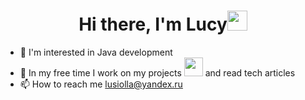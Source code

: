 <h1 align="center">Hi there, I'm Lucy<img src="https://github.com/blackcater/blackcater/raw/main/images/Hi.gif" height="32"/></h1>

- 👀 I'm interested in Java development
- :telescope: In my free time I work on my projects <img src="https://media.giphy.com/media/WUlplcMpOCEmTGBtBW/giphy.gif" width="30"> and read tech articles
- 📫 How to reach me lusiolla@yandex.ru

<!---
Lusiolla/Lusiolla is a ✨ special ✨ repository because its `README.md` (this file) appears on your GitHub profile.
You can click the Preview link to take a look at your changes.
--->

